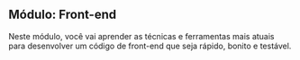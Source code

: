 ## Módulo: Front-end

Neste módulo, você vai aprender as técnicas e ferramentas mais atuais para desenvolver um código de front-end que seja rápido, bonito e testável.
